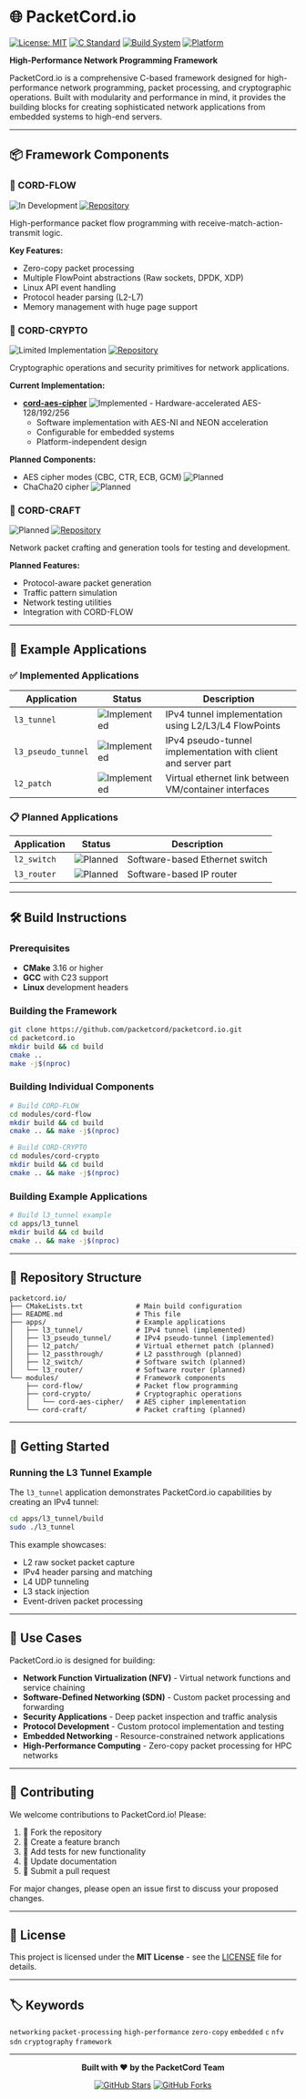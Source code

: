 # 🌐 PacketCord.io

[![License: MIT](https://img.shields.io/badge/License-MIT-blue.svg)](https://opensource.org/licenses/MIT)
[![C Standard](https://img.shields.io/badge/C-C23-blue.svg)](https://en.wikipedia.org/wiki/C23_%28C_standard_revision%29)
[![Build System](https://img.shields.io/badge/Build-CMake-brightgreen.svg)](https://cmake.org/)
[![Platform](https://img.shields.io/badge/Platform-Linux%20%7C%20Embedded-lightgrey.svg)](https://github.com/packetcord/packetcord.io)

**High-Performance Network Programming Framework**

PacketCord.io is a comprehensive C-based framework designed for high-performance network programming, packet processing, and cryptographic operations. Built with modularity and performance in mind, it provides the building blocks for creating sophisticated network applications from embedded systems to high-end servers.

---

## 📦 Framework Components

### 🌊 CORD-FLOW
![In Development](https://img.shields.io/badge/Status-In_Development-orange)
[![Repository](https://img.shields.io/badge/Repo-cord--flow-blue)](https://github.com/packetcord/cord-flow)

High-performance packet flow programming with receive-match-action-transmit logic.

**Key Features:**
- Zero-copy packet processing
- Multiple FlowPoint abstractions (Raw sockets, DPDK, XDP)
- Linux API event handling
- Protocol header parsing (L2-L7)
- Memory management with huge page support

### 🔐 CORD-CRYPTO
![Limited Implementation](https://img.shields.io/badge/Status-Limited_Implementation-yellow)
[![Repository](https://img.shields.io/badge/Repo-cord--crypto-blue)](https://github.com/packetcord/cord-crypto)

Cryptographic operations and security primitives for network applications.

**Current Implementation:**
- **[cord-aes-cipher](https://github.com/packetcord/cord-aes-cipher)** ![Implemented](https://img.shields.io/badge/Status-Implemented-brightgreen) - Hardware-accelerated AES-128/192/256
  - Software implementation with AES-NI and NEON acceleration
  - Configurable for embedded systems
  - Platform-independent design

**Planned Components:**
- AES cipher modes (CBC, CTR, ECB, GCM) ![Planned](https://img.shields.io/badge/Status-Planned-red)
- ChaCha20 cipher ![Planned](https://img.shields.io/badge/Status-Planned-red)

### 🔨 CORD-CRAFT
![Planned](https://img.shields.io/badge/Status-Planned-red)
[![Repository](https://img.shields.io/badge/Repo-cord--craft-blue)](https://github.com/packetcord/cord-craft)

Network packet crafting and generation tools for testing and development.

**Planned Features:**
- Protocol-aware packet generation
- Traffic pattern simulation
- Network testing utilities
- Integration with CORD-FLOW

---

## 📱 Example Applications

### ✅ Implemented Applications

| Application | Status | Description |
|-------------|--------|-------------|
| `l3_tunnel` | ![Implemented](https://img.shields.io/badge/Status-Implemented-brightgreen) | IPv4 tunnel implementation using L2/L3/L4 FlowPoints |
| `l3_pseudo_tunnel` | ![Implemented](https://img.shields.io/badge/Status-Implemented-brightgreen) | IPv4 pseudo-tunnel implementation with client and server part |
| `l2_patch` | ![Implemented](https://img.shields.io/badge/Status-Implemented-brightgreen) | Virtual ethernet link between VM/container interfaces |

### 📋 Planned Applications

| Application | Status | Description |
|-------------|--------|-------------|
| `l2_switch` | ![Planned](https://img.shields.io/badge/Status-Planned-red) | Software-based Ethernet switch |
| `l3_router` | ![Planned](https://img.shields.io/badge/Status-Planned-red) | Software-based IP router |

---

## 🛠️ Build Instructions

### Prerequisites
- **CMake** 3.16 or higher
- **GCC** with C23 support
- **Linux** development headers

### Building the Framework
```bash
git clone https://github.com/packetcord/packetcord.io.git
cd packetcord.io
mkdir build && cd build
cmake ..
make -j$(nproc)
```

### Building Individual Components
```bash
# Build CORD-FLOW
cd modules/cord-flow
mkdir build && cd build
cmake .. && make -j$(nproc)

# Build CORD-CRYPTO
cd modules/cord-crypto
mkdir build && cd build
cmake .. && make -j$(nproc)
```

### Building Example Applications
```bash
# Build l3_tunnel example
cd apps/l3_tunnel
mkdir build && cd build
cmake .. && make -j$(nproc)
```

---

## 📁 Repository Structure

```
packetcord.io/
├── CMakeLists.txt             # Main build configuration
├── README.md                  # This file
├── apps/                      # Example applications
│   ├── l3_tunnel/             # IPv4 tunnel (implemented)
│   ├── l3_pseudo_tunnel/      # IPv4 pseudo-tunnel (implemented)
│   ├── l2_patch/              # Virtual ethernet patch (planned)
│   ├── l2_passthrough/        # L2 passthrough (planned)
│   ├── l2_switch/             # Software switch (planned)
│   └── l3_router/             # Software router (planned)
└── modules/                   # Framework components
    ├── cord-flow/             # Packet flow programming
    ├── cord-crypto/           # Cryptographic operations
    │   └── cord-aes-cipher/   # AES cipher implementation
    └── cord-craft/            # Packet crafting (planned)
```

---

## 🚀 Getting Started

### Running the L3 Tunnel Example

The `l3_tunnel` application demonstrates PacketCord.io capabilities by creating an IPv4 tunnel:

```bash
cd apps/l3_tunnel/build
sudo ./l3_tunnel
```

This example showcases:
- L2 raw socket packet capture
- IPv4 header parsing and matching
- L4 UDP tunneling
- L3 stack injection
- Event-driven packet processing

---

## 🎯 Use Cases

PacketCord.io is designed for building:

- **Network Function Virtualization (NFV)** - Virtual network functions and service chaining
- **Software-Defined Networking (SDN)** - Custom packet processing and forwarding
- **Security Applications** - Deep packet inspection and traffic analysis
- **Protocol Development** - Custom protocol implementation and testing
- **Embedded Networking** - Resource-constrained network applications
- **High-Performance Computing** - Zero-copy packet processing for HPC networks

---

## 🤝 Contributing

We welcome contributions to PacketCord.io! Please:

1. 🍴 Fork the repository
2. 🌟 Create a feature branch
3. 🧪 Add tests for new functionality
4. 📝 Update documentation
5. 🔄 Submit a pull request

For major changes, please open an issue first to discuss your proposed changes.

---

## 📄 License

This project is licensed under the **MIT License** - see the [LICENSE](LICENSE) file for details.

---

## 🏷️ Keywords

`networking` `packet-processing` `high-performance` `zero-copy` `embedded` `c` `nfv` `sdn` `cryptography` `framework`

---

<div align="center">

**Built with ❤️ by the PacketCord Team**

[![GitHub Stars](https://img.shields.io/github/stars/packetcord/packetcord.io?style=social)](https://github.com/packetcord/packetcord.io)
[![GitHub Forks](https://img.shields.io/github/forks/packetcord/packetcord.io?style=social)](https://github.com/packetcord/packetcord.io)

</div>